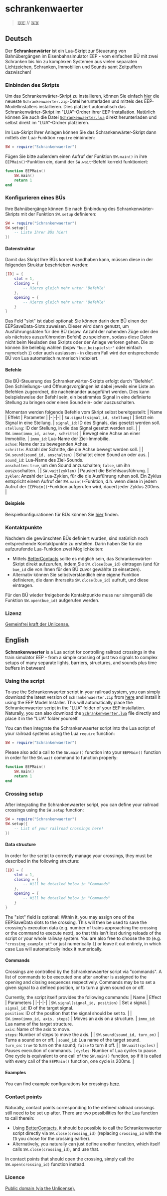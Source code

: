 # schrankenwaerter
> [🇩🇪](#deutsch) // [🇬🇧](#english)

## Deutsch
Der **Schrankenwärter** ist ein Lua-Skript zur Steuerung von Bahnübergängen im
Eisenbahnsimulator EEP - vom einfachen BÜ mit zwei Schranken bis hin zu
komplexen Systemen aus vielen separaten Lichtzeichen, Schranken, Immobilien und
Sounds samt Zeitpuffern dazwischen!

### Einbinden des Skripts
Um das Schrankenwärter-Skript zu installieren, können Sie einfach
[hier](https://github.com/anjo0803/schrankenwaerter/releases) die neueste
`Schrankenwaerter.zip`-Datei herunterladen und mittels des EEP-Modellinstallers
installieren. Dies platziert automatisch das Schrankenwärter-Skript im
"LUA"-Ordner ihrer EEP-Installation. Natürlich können Sie auch die Datei
[`Schrankenwaerter.lua`](https://github.com/anjo0803/schrankenwaerter/blob/main/Schrankenwaerter.lua)
direkt herunterladen und selbst direkt im "LUA"-Ordner platzieren.

Im Lua-Skript Ihrer Anlagen können Sie das Schrankenwärter-Skript dann mittels
der Lua-Funktion `require` einbinden:
```lua
SW = require("Schrankenwaerter")
```
Fügen Sie bitte außerdem einen Aufruf der Funktion `SW.main()` in ihre
`EEPMain()`-Funktion ein, damit der `SW.wait`-Befehl korrekt funktioniert:
```lua
function EEPMain()
	SW.main()
	return 1
end
```

### Konfigurieren eines BÜs
Ihre Bahnübergänge können Sie nach Einbindung des Schrankenwärter-Skripts mit
der Funktion `SW.setup` definieren:
```lua
SW = require("Schrankenwaerter")
SW.setup({
	-- Liste Ihrer BÜs hier!
})
```

#### Datenstruktur
Damit das Skript Ihre BÜs korrekt handhaben kann, müssen diese in der folgenden
Struktur beschrieben werden:
```lua
[ID] = {
	slot = 1,
	closing = {
		-- Hierzu gleich mehr unter "Befehle"
	},
	opening = {
		-- Hierzu gleich mehr unter "Befehle"
	}
}
```
Das Feld "slot" ist dabei optional: Sie können darin dem BÜ einen der
EEPSaveData-Slots zuweisen. Dieser wird dann genutzt, um Ausführungsdaten für
den BÜ (bspw. Anzahl der nahenden Züge oder den als nächstes auszuführenden
Befehl) zu speichern, sodass diese Daten nicht beim Neuladen des Skripts oder
der Anlage verloren gehen. Die `ID` können Sie beliebig wählen (bspw
`"bue_beispielstr"` oder einfach numerisch `1`) oder auch auslassen - in diesem
Fall wird der entsprechende BÜ von Lua automatisch numerisch indexiert.

#### Befehle
Die BÜ-Steuerung des Schrankenwärter-Skripts erfolgt durch "Befehle". Den
Schließungs- und Öffnungsvorgängen ist dabei jeweils eine Liste an Befehlen
zugeordnet, die nacheinander ausgeführt werden. Dies kann beispielsweise der
Befehl sein, ein bestimmtes Signal in eine definierte Stellung zu bringen oder
einen Sound ein- oder auszuschalten.

Momentan werden folgende Befehle vom Skript selbst bereitgestellt:
| Name | Effekt | Parameter |
|-|-|-|
| `SW.signal(signal_id, stellung)` | Setzt ein Signal in eine Stellung. | `signal_id`: ID des Signals, das gesetzt werden soll.<br>`stellung`: ID der Stellung, in die das Signal gesetzt werden soll. |
| `SW.immo(immo_id, achse, schritte)` | Bewegt eine Achse an einer Immobilie. | `immo_id`: Lua-Name der Ziel-Immobilie.<br>`achse`: Name der zu bewegenden Achse.<br>`schritte`: Anzahl der Schritte, die die Achse bewegt werden soll. |
| `SW.sound(sound_id, anschalten)` | Schaltet einen Sound an oder aus. | `sound_id`: Lua-Name des Ziel-Sounds.<br>`anschalten`: `true`, um den Sound anzuschalten; `false`, um ihn auszuschalten. |
| `SW.wait(zyklen)` | Pausiert die Befehlsausführung. | `zyklen`: Anzahl der Lua-Zyklen, für die die Ausführung ruhen soll. Ein Zyklus entspricht einem Aufruf der `SW.main()`-Funktion, d.h. wenn diese in jedem Aufruf der `EEPMain()`-Funktion aufgerufen wird, dauert jeder Zyklus 200ms. |

#### Beispiele
Beispielkonfigurationen für BÜs können Sie
[hier](https://github.com/anjo0803/schrankenwaerter/blob/main/Examples.lua)
finden.

### Kontaktpunkte
Nachdem die gewünschten BÜs definiert wurden, sind natürlich noch entsprechende
Kontaktpunkte zu erstellen. Darin haben Sie für die aufzurufende Lua-Funktion
zwei Möglichkeiten:

- Mittels [BetterContacts](https://github.com/EEP-Benny/BetterContacts) sollte
  es möglich sein, das Schrankenwärter-Skript direkt aufzurufen, indem Sie
  `SW.close(bue_id)` eintragen (und für `bue_id` die von Ihnen für den
  BÜ zuvor gewählte `ID` einsetzen).
- Alternativ können Sie selbstverständlich eine eigene Funktion definieren, die
  dann ihrerseits `SW.close(bue_id)` aufruft, und diese eintragen.

Für den BÜ wieder freigebende Kontaktpunkte muss nur sinngemäß die Funktion
`SW.open(bue_id)` aufgerufen werden.

### Lizenz
[Gemeinfrei kraft der Unlicense.](https://github.com/anjo0803/schrankenwaerter/blob/main/UNLICENSE.txt)

## English
**Schrankenwaerter** is a Lua script for controlling railroad crossings in the
train simulator EEP - from a simple crossing of just two signals to complex
setups of many separate lights, barriers, structures, and sounds plus time
buffers in between!

### Using the script
To use the Schrankenwaerter script in your railroad system, you can simply
download the latest version of `Schrankenwaerter.zip` from
[here](https://github.com/anjo0803/schrankenwaerter/releases) and install it
using the EEP Model Installer. This will automatically place the
Schrankenwaerter script in the "LUA" folder of your EEP installation.
Naturally, you can also download the
[`Schrankenwaerter.lua`](https://github.com/anjo0803/schrankenwaerter/blob/main/Schrankenwaerter.lua)
file directly and place it in the "LUA" folder yourself.

You can then integrate the Schrankenwaerter script into the Lua script of your
railroad systems using the Lua `require` function:
```lua
SW = require("Schrankenwaerter")
```
Please also add a call to the `SW.main()` function into your `EEPMain()`
function in order for the `SW.wait` command to function properly:
```lua
function EEPMain()
	SW.main()
	return 1
end
```

### Crossing setup
After integrating the Schrankenwaerter script, you can define your railroad
crossings using the `SW.setup` function:
```lua
SW = require("Schrankenwaerter")
SW.setup({
	-- List of your railroad crossings here!
})
```

#### Data structure
In order for the script to correctly manage your crossings, they must be
described in the following structure:
```lua
[ID] = {
	slot = 1,
	closing = {
		-- Will be detailed below in "Commands"
	},
	opening = {
		-- Will be detailed below in "Commands"
	}
}
```
The "slot" field is optional: Within it, you may assign one of the EEPSaveData
slots to the crossing. This will then be used to save the crossing's execution
data (e.g. number of trains approaching the crossing or the command to execute
next), so that this isn't lost during reloads of the script or your whole
railway system. You are also free to choose the `ID` (e.g.
`"crossing_example_st"` or just numerically `1`) or leave it out entirely, in
which case Lua will automatically index it numerically.

#### Commands
Crossings are controlled by the Schrankenwaerter script via "commands". A list
of commands to be executed one after another is assigned to the opening and
closing sequences respectively. Commands may be to set a given signal to a
defined position, or to turn a given sound on or off.

Currently, the script itself provides the following commands:
| Name | Effect | Parameters |
|-|-|-|
| `SW.signal(signal_id, position)` | Set a signal. | `signal_id`: ID of the target signal.<br>`position`: ID of the position that the signal should be set to. |
| `SW.immo(immo_id, axis, steps)` | Moves an axis on a structure. | `immo_id`: Lua name of the target structure.<br>`axis`: Name of the axis to move.<br>`steps`: Number of steps to move the axis. |
| `SW.sound(sound_id, turn_on)` | Turns a sound on or off. | `sound_id`: Lua name of the target sound.<br>`turn_on`: `true` to turn on the sound; `false` to turn it off. |
| `SW.wait(cycles)` | Pauses execution of commands. | `cycles`: Number of Lua cycles to pause. One cycle is equivalent to one call of the `SW.main()` function, so if it is called with every call of the `EEPMain()` function, one cycle is 200ms. |

#### Examples
You can find example configurations for crossings
[here](https://github.com/anjo0803/schrankenwaerter/blob/main/Examples.lua).

### Contact points
Naturally, contact points corresponding to the defined railroad crossings still
need to be set up after. There are two possibilities for the Lua function to
call therein:

- Using [BetterContacts](https://github.com/EEP-Benny/BetterContacts), it
  should be possible to call the Schrankenwaerter script directly via
  `SW.close(crossing_id)` (replacing `crossing_id` with the `ID` you
  chose for the crossing earlier).
- Alternatively, you naturally can just define another function, which itself
  calls `SW.close(crossing_id)`, and use that.

In contact points that should open the crossing, simply call the
`SW.open(crossing_id)` function instead.

### Licence
[Public domain (via the Unlicense).](https://github.com/anjo0803/schrankenwaerter/blob/main/UNLICENSE.txt)
